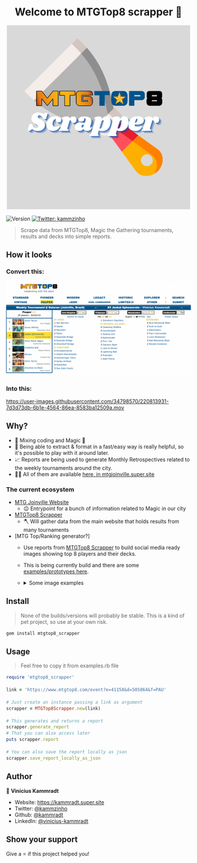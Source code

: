 <h1 align="center">Welcome to MTGTop8 scrapper 👋</h1>


<div align="center">
    <img alt="logo" src="assets/logo.png" />
</div>

<p>
  <img alt="Version" src="https://img.shields.io/badge/version-4-blue.svg?cacheSeconds=2592000" />
  <a href="https://twitter.com/kammzinho" target="_blank">
    <img alt="Twitter: kammzinho" src="https://img.shields.io/twitter/follow/kammzinho.svg?style=social" />
  </a>
</p>

> Scrape data from MTGTop8, Magic the Gathering tournaments, results and decks into simple reports.


## How it looks

### Convert this:

![img.png](assets/demo.png)

### Into this:


https://user-images.githubusercontent.com/34798570/220813931-7d3d73db-6b1e-4564-86ea-8583ba12509a.mov




## Why?
- 🥹 Mixing coding and Magic 💛
- 🎲 Being able to extract & format in a fast/easy way is really helpful, so it's possible to play with it around later.    
- 📈 Reports are being used to generate Monthly Retrospectives related to the weekly tournaments around the city.  
- 🧑‍💻 All of them are available [here, in mtgjoinville.super.site](https://mtgjoinville.super.site/)

### The current ecosystem

- [MTG Joinville Website](https://mtgjoinville.super.site/)
  - 😉 Entrypoint for a bunch of information related to Magic in our city 
- [MTGTop8 Scrapper](https://github.com/kammradt/mtgtop8-scrapper)
  - 🪓 Will gather data from the main website that holds results from many tournaments
- [MTG Top/Ranking generator?]
  - Use reports from [MTGTop8 Scrapper](https://github.com/kammradt/mtgtop8-scrapper) to build social media ready images showing top 8 players and their decks. 
  - This is being currently build and there are some [examples/prototypes here](https://mtgjoinville.super.site/noticias/janeiro2023-piooner-retrospectiva).
  - <details>

      <summary>Some image examples</summary>

      <img alt="retro" src="assets/retro.png" />
      <img alt="retro1" src="assets/retro1.png" />
    </details>

## Install
> None of the builds/versions will probably be stable. This is a kind of pet project, so use at your own risk.

```sh
gem install mtgtop8_scrapper
```

## Usage

> Feel free to copy it from examples.rb file

```ruby
require 'mtgtop8_scrapper'

link = 'https://www.mtgtop8.com/event?e=41158&d=505864&f=PAU'

# Just create an instance passing a link as argument
scrapper = MTGTop8Scrapper.new(link)

# This generates and returns a report
scrapper.generate_report
# That you can also access later
puts scrapper.report

# You can also save the report locally as json
scrapper.save_report_locally_as_json
```


## Author

👤 **Vinícius Kammradt**

* Website: https://kammradt.super.site
* Twitter: [@kammzinho](https://twitter.com/kammzinho)
* Github: [@kammradt](https://github.com/kammradt)
* LinkedIn: [@vinicius-kammradt](https://linkedin.com/in/vinicius-kammradt)

## Show your support

Give a ⭐️ if this project helped you!
